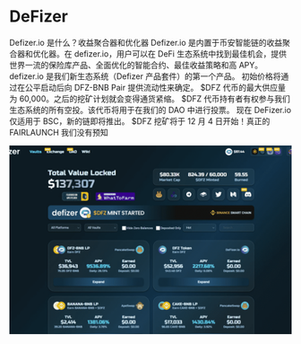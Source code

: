 # DeFizer

Defizer.io 是什么？收益聚合器和优化器
Defizer.io 是内置于币安智能链的收益聚合器和优化器。在 defizer.io，用户可以在 DeFi 生态系统中找到最佳机会，提供世界一流的保险库产品、全面优化的智能合约、最佳收益策略和高 APY。
defizer.io 是我们新生态系统（Defizer 产品套件）的第一个产品。
初始价格将通过在公平启动后向 DFZ-BNB Pair 提供流动性来确定。 $DFZ 代币的最大供应量为 60,000。之后的挖矿计划就会变得通货紧缩。 $DFZ 代币持有者有权参与我们生态系统的所有空投。该代币将用于在我们的 DAO 中进行投票。
现在 DeFizer.io 仅适用于 BSC，新的链即将推出。
$DFZ 挖矿将于 12 月 4 日开始！真正的 FAIRLAUNCH 我们没有预知

![defizer-dapp-defi-bsc-image1_df6a1136d4e5ccb196cd70e7dff8049f](defizer-dapp-defi-bsc-image1_df6a1136d4e5ccb196cd70e7dff8049f.png)

